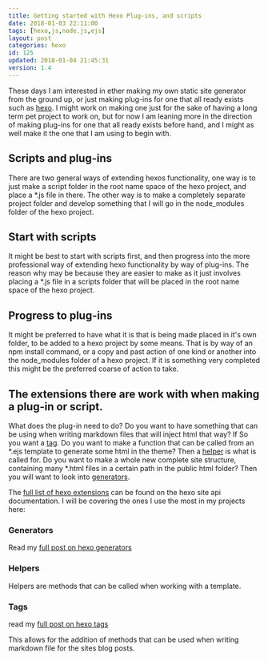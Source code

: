 ```yaml
---
title: Getting started with Hexo Plug-ins, and scripts
date: 2018-01-03 22:11:00
tags: [hexo,js,node.js,ejs]
layout: post
categories: hexo
id: 125
updated: 2018-01-04 21:45:31
version: 1.4
---
```


These days I am interested in ether making my own static site generator from the ground up, or just making plug-ins for one that all ready exists such as [hexo](https://hexo.io/). I might work on making one just for the sake of having a long term pet project to work on, but for now I am leaning more in the direction of making plug-ins for one that all ready exists before hand, and I might as well make it the one that I am using to begin with.

<!-- more -->

## Scripts and plug-ins

There are two general ways of extending hexos functionality, one way is to just make a script folder in the root name space of the hexo project, and place a \*.js file in there. The other way is to make a completely separate project folder and develop something that I will go in the node_modules folder of the hexo project.

## Start with scripts

It might be best to start with scripts first, and then progress into the more professional way of extending hexo functionality by way of plug-ins. The reason why may be because they are easier to make as it just involves placing a \*.js file in a scripts folder that will be placed in the root name space of the hexo project.

## Progress to plug-ins

It might be preferred to have what it is that is being made placed in it's own folder, to be added to a hexo project by some means. That is by way of an npm install command, or a copy and past action of one kind or another into the node_modules folder of a hexo project. If it is something very completed this might be the preferred coarse of action to take.

## The extensions there are work with when making a plug-in or script.

What does the plug-in need to do? Do you want to have something that can be using when writing markdown files that will inject html that way? If So you want a [tag](https://hexo.io/api/tag.html). Do you want to make a function that can be called from an \*.ejs template to generate some html in the theme? Then a [helper](https://hexo.io/api/helper.html) is what is called for. Do you want to make a whole new complete site structure, containing many \*.html files in a certain path in the public html folder? Then you will want to look into [generators](https://hexo.io/api/generator.html). 

The [full list of hexo extensions](https://hexo.io/api/) can be found on the hexo site api documentation. I will be covering the ones I use the most in my projects here:

### Generators

Read my [full post on hexo generators](/2018/01/04/hexo-generators/)

### Helpers

Helpers are methods that can be called when working with a template.

### Tags

read my [full post on hexo tags](/2017/02/04/hexo-tags/)

This allows for the addition of methods that can be used when writing markdown file for the sites blog posts.